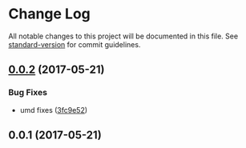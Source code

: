 # Change Log

All notable changes to this project will be documented in this file. See [standard-version](https://github.com/conventional-changelog/standard-version) for commit guidelines.

<a name="0.0.2"></a>
## [0.0.2](https://github.com/mu-lib/mu-jquery-climb/compare/v0.0.1...v0.0.2) (2017-05-21)


### Bug Fixes

* umd fixes ([3fc9e52](https://github.com/mu-lib/mu-jquery-climb/commit/3fc9e52))



<a name="0.0.1"></a>
## 0.0.1 (2017-05-21)
